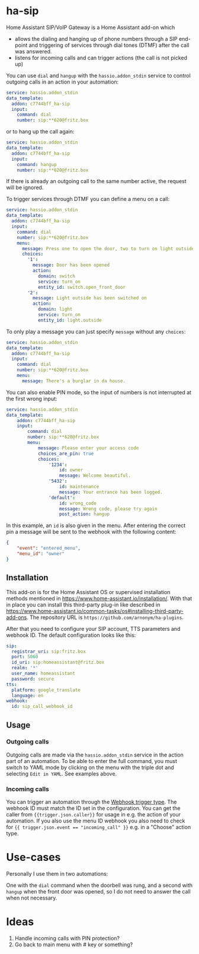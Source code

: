 # ha-sip
Home Assistant SIP/VoIP Gateway is a Home Assistant add-on which 
- allows the dialing and hanging up of phone numbers through a SIP end-point and triggering of services through dial tones (DTMF)
  after the call was answered.
- listens for incoming calls and can trigger actions (the call is not picked up)

You can use `dial` and `hangup` with the `hassio.addon_stdin` service to control outgoing calls in an action in 
your automation:

```yaml
service: hassio.addon_stdin
data_template:
  addon: c7744bff_ha-sip
  input:
    command: dial
    number: sip:**620@fritz.box
```

or to hang up the call again:

```yaml
service: hassio.addon_stdin
data_template:
  addon: c7744bff_ha-sip
  input:
    command: hangup
    number: sip:**620@fritz.box
```

If there is already an outgoing call to the same number active, the request will be ignored.

To trigger services through DTMF you can define a menu on a call:

```yaml
service: hassio.addon_stdin
data_template:
  addon: c7744bff_ha-sip
  input:
    command: dial
    number: sip:**620@fritz.box
    menu:
      message: Press one to open the door, two to turn on light outside
      choices:
        '1':
          message: Door has been opened
          action:
            domain: switch
            service: turn_on
            entity_id: switch.open_front_door
        '2':
          message: Light outside has been switched on
          action:
            domain: light
            service: turn_on
            entity_id: light.outside
```

To only play a message you can just specify `message` without any `choices`:

```yaml
service: hassio.addon_stdin
data_template:
  addon: c7744bff_ha-sip
  input:
    command: dial
    number: sip:**620@fritz.box
    menu:
      message: There's a burglar in da house.
```

You can also enable PIN mode, so the input of numbers is not interrupted at the first wrong input:

```yaml
service: hassio.addon_stdin
data_template:
    addon: c7744bff_ha-sip
    input:
        command: dial
        number: sip:**620@fritz.box
        menu:
            message: Please enter your access code
            choices_are_pin: true
            choices:
                '1234':
                    id: owner
                    message: Welcome beautiful.
                '5432':
                    id: maintenance
                    message: Your entrance has been logged.
                'default':
                    id: wrong_code
                    message: Wrong code, please try again
                    post_action: hangup
```

In this example, an `id` is also given in the menu. After entering the correct pin a message will be sent 
to the webhook with the following content:

```json
{
    "event": "entered_menu",
    "menu_id": "owner"
}
```

## Installation

This add-on is for the Home Assistant OS or supervised installation methods mentioned in 
https://www.home-assistant.io/installation/. With that in place you can install this third-party plug-in like described in
https://www.home-assistant.io/common-tasks/os#installing-third-party-add-ons. The repository URL is 
`https://github.com/arnonym/ha-plugins`.

After that you need to configure your SIP account, TTS parameters and webhook ID. The default configuration looks like this:

```yaml
sip:
  registrar_uri: sip:fritz.box
  port: 5060
  id_uri: sip:homeassistant@fritz.box
  realm: '*'
  user_name: homeassistant
  password: secure
tts:
  platform: google_translate
  language: en
webhook:
  id: sip_call_webhook_id
```

## Usage

### Outgoing calls

Outgoing calls are made via the `hassio.addon_stdin` service in the action part of an automation. 
To be able to enter the full command, you must switch to YAML mode by clicking on the menu with the triple dot and 
selecting `Edit in YAML`. See examples above.

### Incoming calls

You can trigger an automation through the [Webhook trigger type](https://www.home-assistant.io/docs/automation/trigger/#webhook-trigger). 
The webhook ID must match the ID set in the configuration. You can get the caller from `{{trigger.json.caller}}` for usage in e.g. the action
of your automation. If you also use the menu ID webhook you also need to check for `{{ trigger.json.event == "incoming_call" }}` e.g. in a "Choose"
action type.

# Use-cases

Personally I use them in two automations:

One with the `dial` command when the doorbell was rung, and a second with `hangup` when the front door was opened, 
so I do not need to answer the call when not necessary.

# Ideas

1. Handle incoming calls with PIN protection?
2. Go back to main menu with # key or something?
